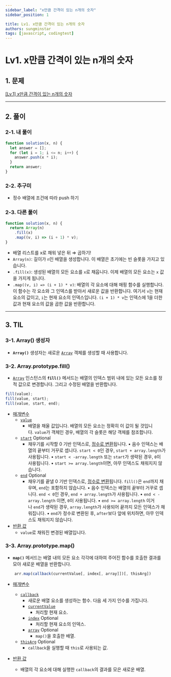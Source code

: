 ```yaml
---
sidebar_label: "x만큼 간격이 있는 n개의 숫자"
sidebar_position: 1

title: Lv1. x만큼 간격이 있는 n개의 숫자
authors: sungminstar
tags: [javascript, codingtest]
---
```


# **Lv1. x만큼 간격이 있는 n개의 숫자**

## 1. 문제

[[Lv.1] x만큼 간격이 있는 n개의 숫자](https://school.programmers.co.kr/learn/courses/30/lessons/12954)

---

## 2. 풀이

### 2-1. 내 풀이

```jsx
function solution(x, n) {
  let answer = [];
  for (let i = 1; i <= n; i++) {
    answer.push(x * i);
  }
  return answer;
}
```

### 2-2. 추구미

- 정수 배열에 조건에 따라 push 하기

### 2-3. 다른 풀이

```jsx
function solution(x, n) {
  return Array(n)
    .fill(x)
    .map((v, i) => (i + 1) * v);
}
```

- 배열 리스트를 x로 채워 넣은 뒤 ⇒ 곱하기!
- `Array(n)`: 길이가 `n`인 배열을 생성합니다. 이 배열은 초기에는 빈 슬롯을 가지고 있습니다.
- `.fill(x)`: 생성된 배열의 모든 요소를 `x`로 채웁니다. 이제 배열의 모든 요소는 `x` 값을 가지게 됩니다.
- `.map((v, i) => (i + 1) * v)`: 배열의 각 요소에 대해 매핑 함수를 실행합니다. 이 함수는 각 요소와 그 인덱스를 받아서 새로운 값을 반환합니다. 여기서 `v`는 현재 요소의 값이고, `i`는 현재 요소의 인덱스입니다. `(i + 1) * v`는 인덱스에 1을 더한 값과 현재 요소의 값을 곱한 값을 반환합니다.

---

## 3. TIL

### 3-1. **Array() 생성자**

- **`Array()`** 생성자는 새로운 [`Array`](https://developer.mozilla.org/ko/docs/Web/JavaScript/Reference/Global_Objects/Array) 객체를 생성할 때 사용합니다.

### 3-2. **Array.prototype.fill()**

- [`Array`](https://developer.mozilla.org/ko/docs/Web/JavaScript/Reference/Global_Objects/Array) 인스턴스의 **`fill()`** 메서드는 배열의 인덱스 범위 내에 있는 모든 요소를 정적 값으로 변경합니다. 그리고 수정된 배열을 반환합니다.

```jsx
fill(value);
fill(value, start);
fill(value, start, end);
```

- [매개변수](https://developer.mozilla.org/ko/docs/Web/JavaScript/Reference/Global_Objects/Array/fill#%EB%A7%A4%EA%B0%9C%EB%B3%80%EC%88%98)
  - [`value`](https://developer.mozilla.org/ko/docs/Web/JavaScript/Reference/Global_Objects/Array/fill#value)
    - 배열을 채울 값입니다. 배열의 모든 요소는 정확히 이 값이 될 것입니다. `value`가 객체인 경우, 배열의 각 슬롯은 해당 객체를 참조합니다.
  - [`start`](https://developer.mozilla.org/ko/docs/Web/JavaScript/Reference/Global_Objects/Array/fill#start) Optional
    - 채우기를 시작할 0 기반 인덱스로, [정수로 변환](https://developer.mozilla.org/ko/docs/Web/JavaScript/Reference/Global_Objects/Number#%EC%A0%95%EC%88%98_%EB%B3%80%ED%99%98)됩니다.
      • 음수 인덱스는 배열의 끝부터 거꾸로 셉니다. `start < 0`인 경우, `start + array.length`가 사용됩니다.
      • `start < -array.length` 또는 `start`가 생략된 경우, `0`이 사용됩니다.
      • `start >= array.length`이면, 아무 인덱스도 채워지지 않습니다.
  - [`end`](https://developer.mozilla.org/ko/docs/Web/JavaScript/Reference/Global_Objects/Array/fill#end) Optional
    - 채우기를 끝낼 0 기반 인덱스로, [정수로 변환](https://developer.mozilla.org/ko/docs/Web/JavaScript/Reference/Global_Objects/Number#%EC%A0%95%EC%88%98_%EB%B3%80%ED%99%98)됩니다. `fill()`은 `end`까지 채우며, `end`는 포함하지 않습니다.
      • 음수 인덱스는 배열의 끝부터 거꾸로 셉니다. `end < 0`인 경우, `end + array.length`가 사용됩니다.
      • `end < -array.length` 이면, `0`이 사용됩니다.
      • `end >= array.length` 이거나 `end`가 생략된 경우, `array.length`가 사용되어 끝까지 모든 인덱스가 채워집니다.
      • `end`가 정수로 변환된 후, `after`보다 앞에 위치하면, 아무 인덱스도 채워지지 않습니다.
- [반환 값](https://developer.mozilla.org/ko/docs/Web/JavaScript/Reference/Global_Objects/Array/fill#%EB%B0%98%ED%99%98_%EA%B0%92)
  - `value`로 채워진 변경된 배열입니다.

### 3-3. **Array.prototype.map()**

- **`map()`** 메서드는 배열 내의 모든 요소 각각에 대하여 주어진 함수를 호출한 결과를 모아 새로운 배열을 반환합니다.

```jsx
    arr.map(callback(currentValue[, index[, array]])[, thisArg])
```

- [매개변수](https://developer.mozilla.org/ko/docs/Web/JavaScript/Reference/Global_Objects/Array/map#%EB%A7%A4%EA%B0%9C%EB%B3%80%EC%88%98)
  - [`callback`](https://developer.mozilla.org/ko/docs/Web/JavaScript/Reference/Global_Objects/Array/map#callback)
    - 새로운 배열 요소를 생성하는 함수. 다음 세 가지 인수를 가집니다.
    - [`currentValue`](https://developer.mozilla.org/ko/docs/Web/JavaScript/Reference/Global_Objects/Array/map#currentvalue)
      - 처리할 현재 요소.
    - [`index`](https://developer.mozilla.org/ko/docs/Web/JavaScript/Reference/Global_Objects/Array/map#index) Optional
      - 처리할 현재 요소의 인덱스.
    - [`array`](https://developer.mozilla.org/ko/docs/Web/JavaScript/Reference/Global_Objects/Array/map#array) Optional
      - `map()`을 호출한 배열.
  - [`thisArg`](https://developer.mozilla.org/ko/docs/Web/JavaScript/Reference/Global_Objects/Array/map#thisarg) Optional
    - `callback`을 실행할 때 `this`로 사용되는 값.
- [반환 값](https://developer.mozilla.org/ko/docs/Web/JavaScript/Reference/Global_Objects/Array/map#%EB%B0%98%ED%99%98_%EA%B0%92)

  - 배열의 각 요소에 대해 실행한 `callback`의 결과를 모은 새로운 배열.

